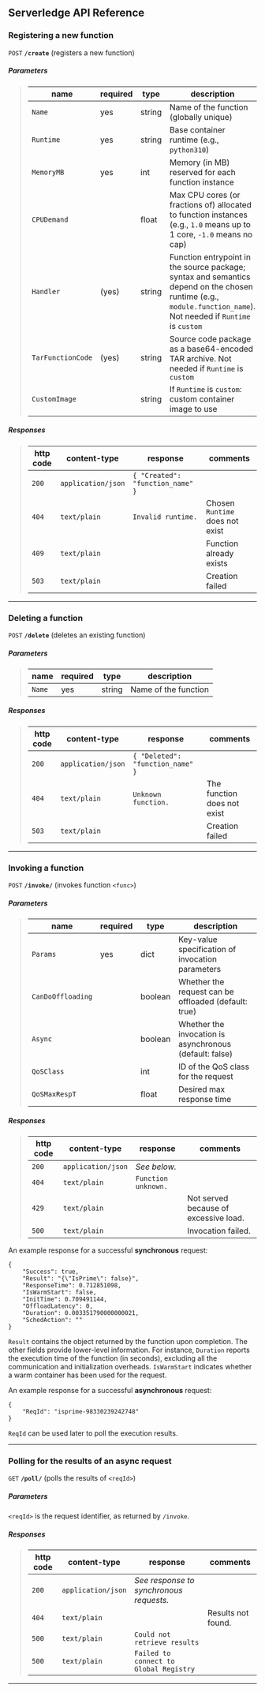 ## Serverledge API Reference


<!--

<details>
 <summary><code>POST</code> <code><b>/create</b></code> <code>(registers a new function)</code></summary>
 Details
</details>
-->


### Registering a new function

 <code>POST</code> <code><b>/create</b></code> (registers a new function)

##### Parameters

> | name      |  required   | type               | description                                                           |
> |-----------|-------------|-------------------------|------------|
> | `Name`    |         yes | string  | Name of the function (globally unique)  |
> | `Runtime`         | yes | string  | Base container runtime (e.g., `python310`)
> | `MemoryMB`        | yes | int     | Memory (in MB) reserved for each function instance
> | `CPUDemand`       |     | float   | Max CPU cores (or fractions of) allocated to function instances (e.g., `1.0` means up to 1 core, `-1.0` means no cap)
> | `Handler`         | (yes)    | string  | Function entrypoint in the source package; syntax and semantics depend on the chosen runtime (e.g., `module.function_name`). Not needed if `Runtime` is `custom`
> | `TarFunctionCode` | (yes)    | string  | Source code package as a base64-encoded TAR archive. Not needed if `Runtime` is `custom`
> | `CustomImage`     |     | string  | If `Runtime` is `custom`: custom container image to use


##### Responses

> | http code     | content-type                      | response                        | comments                                    |
> |---------------|-----------------------------------|---------------------------------|-----------------------------------|
> | `200`         | `application/json`        | `{ "Created": "function_name" }`    |                            |
> | `404`         | `text/plain`              | `Invalid runtime.` |    Chosen `Runtime` does not exist      |
> | `409`         | `text/plain`              |  |    Function already exists                        |
> | `503`         | `text/plain`              |  |    Creation failed                        |



------------------------------------------------------------------------------------------
### Deleting a function

 <code>POST</code> <code><b>/delete</b></code> (deletes an existing function)

##### Parameters

> | name      |  required   | type               | description                                                           |
> |-----------|-------------|-------------------------|------------|
> | `Name`    |         yes | string  | Name of the function  |


##### Responses

> | http code     | content-type                      | response                        | comments                                    |
> |---------------|-----------------------------------|---------------------------------|-----------------------------------|
> | `200`         | `application/json`        | `{ "Deleted": "function_name" }`    |                            |
> | `404`         | `text/plain`              | `Unknown function.` |    The function does not exist      |
> | `503`         | `text/plain`              |  |    Creation failed                        |



------------------------------------------------------------------------------------------

### Invoking a function

 <code>POST</code> <code><b>/invoke/<func></b></code> (invokes function `<func>`)

##### Parameters

> | name      |  required   | type               | description                                                           |
> |-----------|-------------|-------------------------|------------|
> | `Params`          | yes | dict    | Key-value specification of invocation parameters  |
> | `CanDoOffloading` |     | boolean | Whether the request can be offloaded (default: true)  |
> | `Async`           |     | boolean | Whether the invocation is asynchronous (default: false)  |
> | `QoSClass`        |     | int     | ID of the QoS class for the request     |
> | `QoSMaxRespT`     |     | float   | Desired max response time  |


##### Responses

> | http code     | content-type                      | response                        | comments                                    |
> |---------------|-----------------------------------|---------------------------------|-----------------------------------|
> | `200`         | `application/json`        | *See below.*    |                            |
> | `404`         | `text/plain`              | `Function unknown.` |          |
> | `429`         | `text/plain`              |  | Not served because of excessive load.         |
> | `500`         | `text/plain`              |  |    Invocation failed.                        |

An example response for a successful **synchronous** request:
	
	{
	    "Success": true,
	    "Result": "{\"IsPrime\": false}",
	    "ResponseTime": 0.712851098,
	    "IsWarmStart": false,
	    "InitTime": 0.709491144,
	    "OffloadLatency": 0,
	    "Duration": 0.003351790000000021,
	    "SchedAction": ""
	}

`Result` contains the object returned by the function upon completion.
The other fields provide lower-level information. For instance, `Duration`
reports the execution time of the function (in seconds), excluding all the
communication and initialization overheads. `IsWarmStart` indicates whether
a warm container has been used for the request.


An example response for a successful **asynchronous** request:

	{
		"ReqId": "isprime-98330239242748"
	}

`ReqId` can be used later to poll the execution results.

------------------------------------------------------------------------------------------
### Polling for the results of an async request

 <code>GET</code> <code><b>/poll/<reqId></b></code> (polls the results of `<reqId>`)

##### Parameters

`<reqId>` is the request identifier, as returned by `/invoke`.

##### Responses

> | http code     | content-type                      | response                        | comments                                    |
> |---------------|-----------------------------------|---------------------------------|-----------------------------------|
> | `200`         | `application/json`        | *See response to synchronous requests.*    |                            |
> | `404`         | `text/plain`              | |   Results not found.        |
> | `500`         | `text/plain`              | `Could not retrieve results` |    
> | `500`         | `text/plain`              | `Failed to connect to Global Registry` |    


------------------------------------------------------------------------------------------

<!--
status API
function API
-->
